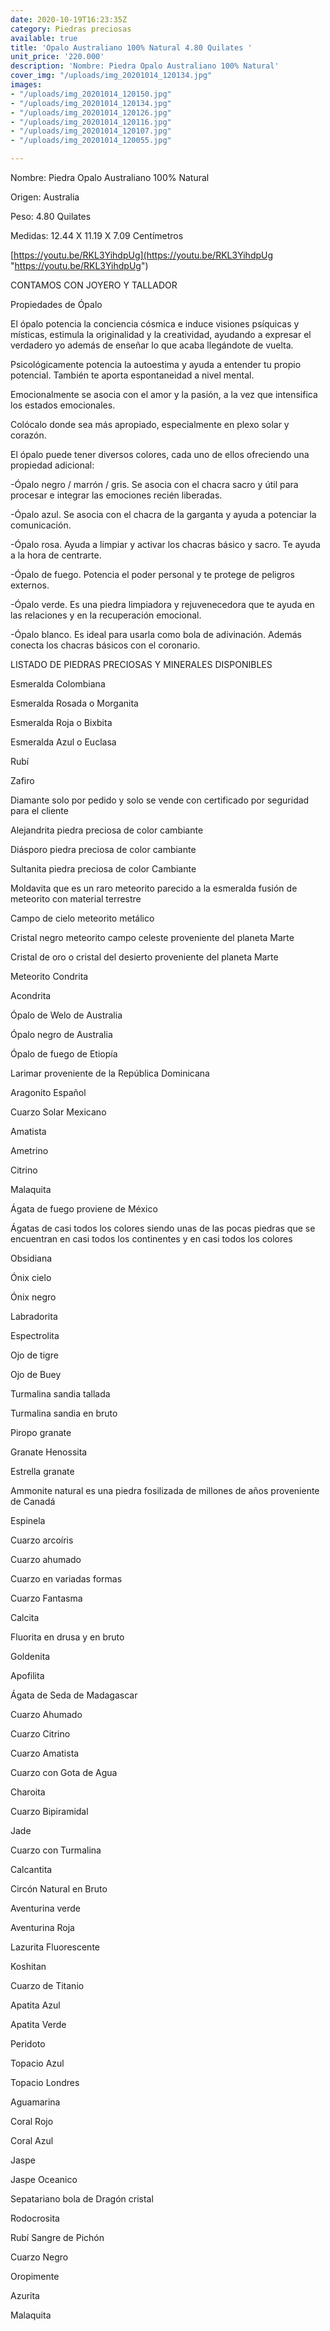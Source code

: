 ```yaml
---
date: 2020-10-19T16:23:35Z
category: Piedras preciosas
available: true
title: 'Opalo Australiano 100% Natural 4.80 Quilates '
unit_price: '220.000'
description: 'Nombre: Piedra Opalo Australiano 100% Natural'
cover_img: "/uploads/img_20201014_120134.jpg"
images:
- "/uploads/img_20201014_120150.jpg"
- "/uploads/img_20201014_120134.jpg"
- "/uploads/img_20201014_120126.jpg"
- "/uploads/img_20201014_120116.jpg"
- "/uploads/img_20201014_120107.jpg"
- "/uploads/img_20201014_120055.jpg"

---
```

Nombre: Piedra Opalo Australiano 100% Natural

Origen: Australia

Peso: 4.80 Quilates

Medidas: 12.44 X 11.19 X 7.09 Centímetros

[https://youtu.be/RKL3YihdpUg](https://youtu.be/RKL3YihdpUg "https://youtu.be/RKL3YihdpUg")

CONTAMOS CON JOYERO Y TALLADOR

Propiedades de Ópalo

El ópalo potencia la conciencia cósmica e induce visiones psíquicas y místicas, estimula la originalidad y la creatividad, ayudando a expresar el verdadero yo además de enseñar lo que acaba llegándote de vuelta.

Psicológicamente potencia la autoestima y ayuda a entender tu propio potencial. También te aporta espontaneidad a nivel mental.

Emocionalmente se asocia con el amor y la pasión, a la vez que intensifica los estados emocionales.

Colócalo donde sea más apropiado, especialmente en plexo solar y corazón.

El ópalo puede tener diversos colores, cada uno de ellos ofreciendo una propiedad adicional:

\-Ópalo negro / marrón / gris. Se asocia con el chacra sacro y útil para procesar e integrar las emociones recién liberadas.

\-Ópalo azul. Se asocia con el chacra de la garganta y ayuda a potenciar la comunicación.

\-Ópalo rosa. Ayuda a limpiar y activar los chacras básico y sacro. Te ayuda a la hora de centrarte.

\-Ópalo de fuego. Potencia el poder personal y te protege de peligros externos.

\-Ópalo verde. Es una piedra limpiadora y rejuvenecedora que te ayuda en las relaciones y en la recuperación emocional.

\-Ópalo blanco. Es ideal para usarla como bola de adivinación. Además conecta los chacras básicos con el coronario.

LISTADO DE PIEDRAS PRECIOSAS Y MINERALES DISPONIBLES

Esmeralda Colombiana

Esmeralda Rosada o Morganita

Esmeralda Roja o Bixbita

Esmeralda Azul o Euclasa

Rubí

Zafiro

Diamante solo por pedido y solo se vende con certificado por seguridad para el cliente

Alejandrita piedra preciosa de color cambiante

Diásporo piedra preciosa de color cambiante

Sultanita piedra preciosa de color Cambiante

Moldavita que es un raro meteorito parecido a la esmeralda fusión de meteorito con material terrestre

Campo de cielo meteorito metálico

Cristal negro meteorito campo celeste proveniente del planeta Marte

Cristal de oro o cristal del desierto proveniente del planeta Marte

Meteorito Condrita

Acondrita

Ópalo de Welo de Australia

Ópalo negro de Australia

Ópalo de fuego de Etiopía

Larimar proveniente de la República Dominicana

Aragonito Español

Cuarzo Solar Mexicano

Amatista

Ametrino

Citrino

Malaquita

Ágata de fuego proviene de México

Ágatas de casi todos los colores siendo unas de las pocas piedras que se encuentran en casi todos los continentes y en casi todos los colores

Obsidiana

Ónix cielo

Ónix negro

Labradorita

Espectrolita

Ojo de tigre

Ojo de Buey

Turmalina sandia tallada

Turmalina sandia en bruto

Piropo granate

Granate Henossita

Estrella granate

Ammonite natural es una piedra fosilizada de millones de años proveniente de Canadá

Espinela

Cuarzo arcoíris

Cuarzo ahumado

Cuarzo en variadas formas

Cuarzo Fantasma

Calcita

Fluorita en drusa y en bruto

Goldenita

Apofilita

Ágata de Seda de Madagascar

Cuarzo Ahumado

Cuarzo Citrino

Cuarzo Amatista

Cuarzo con Gota de Agua

Charoita

Cuarzo Bipiramidal

Jade

Cuarzo con Turmalina

Calcantita

Circón Natural en Bruto

Aventurina verde

Aventurina Roja

Lazurita Fluorescente

Koshitan

Cuarzo de Titanio

Apatita Azul

Apatita Verde

Peridoto

Topacio Azul

Topacio Londres

Aguamarina

Coral Rojo

Coral Azul

Jaspe

Jaspe Oceanico

Sepatariano bola de Dragón cristal

Rodocrosita

Rubí Sangre de Pichón

Cuarzo Negro

Oropimente

Azurita

Malaquita